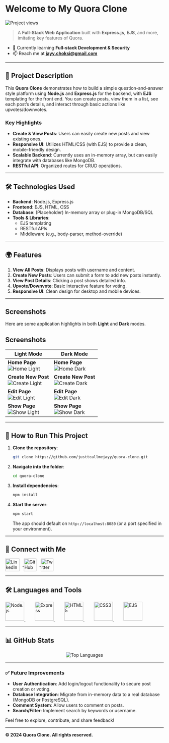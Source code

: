# Welcome to My Quora Clone

![Project views](https://komarev.com/ghpvc/?username=justtcallmejayy&label=Project%20views&color=0e75b6&style=flat)

> A **Full-Stack Web Application** built with **Express.js**, **EJS**, and more, imitating key features of Quora.

- 🌱 Currently learning **Full-stack Development & Security**  
- 📫 Reach me at **jayy.choksi@gmail.com**

---

## 🚀 Project Description

This **Quora Clone** demonstrates how to build a simple question-and-answer style platform using **Node.js** and **Express.js** for the backend, with **EJS** templating for the front end. You can create posts, view them in a list, see each post’s details, and interact through basic actions like upvotes/downvotes.

### Key Highlights

- **Create & View Posts**: Users can easily create new posts and view existing ones.  
- **Responsive UI**: Utilizes HTML/CSS (with EJS) to provide a clean, mobile-friendly design.  
- **Scalable Backend**: Currently uses an in-memory array, but can easily integrate with databases like MongoDB.  
- **RESTful API**: Organized routes for CRUD operations.

---

## 🛠️ Technologies Used

- **Backend**: Node.js, Express.js  
- **Frontend**: EJS, HTML, CSS  
- **Database**: (Placeholder) In-memory array or plug-in MongoDB/SQL  
- **Tools & Libraries**:  
  - EJS templating  
  - RESTful APIs  
  - Middleware (e.g., body-parser, method-override)  

---

## 🌍 Features

1. **View All Posts**: Displays posts with username and content.  
2. **Create New Posts**: Users can submit a form to add new posts instantly.  
3. **View Post Details**: Clicking a post shows detailed info.  
4. **Upvote/Downvote**: Basic interactive feature for voting.  
5. **Responsive UI**: Clean design for desktop and mobile devices.

---

## Screenshots

Here are some application highlights in both **Light** and **Dark** modes.

## Screenshots

| Light Mode                           | Dark Mode                            |
| ------------------------------------ | ------------------------------------ |
| **Home Page**<br>![Home Light](./screenshots/light_home.png) | **Home Page**<br>![Home Dark](./screenshots/dark_home.png) |
| **Create New Post**<br>![Create Light](./screenshots/light_create.png) | **Create New Post**<br>![Create Dark](./screenshots/dark_create.png) |
| **Edit Page**<br>![Edit Light](./screenshots/light_edit.png) | **Edit Page**<br>![Edit Dark](./screenshots/dark_edit.png) |
| **Show Page**<br>![Show Light](./screenshots/light_show.png) | **Show Page**<br>![Show Dark](./screenshots/dark_show.png) |




---

## 📝 How to Run This Project

1. **Clone the repository**:
   ```bash
   git clone https://github.com/justtcallmejayy/quora-clone.git
   ```
2. **Navigate into the folder**:
   ```bash
   cd quora-clone
   ```
3. **Install dependencies**:
   ```bash
   npm install
   ```
4. **Start the server**:
   ```bash
   npm start
   ```
   The app should default on `http://localhost:8080` (or a port specified in your environment).

---

## 🔗 Connect with Me

<p align="left">
  <a href="https://www.linkedin.com/in/jaychoksi18/" target="_blank">
    <img align="center" src="https://upload.wikimedia.org/wikipedia/commons/8/81/LinkedIn_icon.svg" alt="LinkedIn" height="40" width="45" style="margin-right: 10px;" />
  </a>
  <a href="https://github.com/justtcallmejayy" target="_blank">
    <img align="center" src="https://upload.wikimedia.org/wikipedia/commons/9/91/Octicons-mark-github.svg" alt="GitHub" height="40" width="40" style="margin-right: 10px;" />
  </a>
  <a href="https://x.com/JayyWebDevX" target="_blank">
    <img align="center" src="https://upload.wikimedia.org/wikipedia/commons/c/ce/X_logo_2023.svg" alt="Twitter" height="40" width="40" style="margin-right: 10px;" />
  </a>
</p>

---

## 🛠️ Languages and Tools

<p align="left">
  <a href="https://nodejs.org/" target="_blank" rel="noreferrer" style="margin-right: 30px;">
    <img src="https://upload.wikimedia.org/wikipedia/commons/d/d9/Node.js_logo.svg" alt="Node.js" width="60" height="60" />
  </a>
  <a href="https://expressjs.com/" target="_blank" rel="noreferrer" style="margin-right: 30px;">
    <img src="https://upload.wikimedia.org/wikipedia/commons/6/64/Expressjs.png" alt="Express" width="60" height="60" />
  </a>
  <a href="https://www.w3.org/TR/html5/" target="_blank" rel="noreferrer" style="margin-right: 30px;">
    <img src="https://upload.wikimedia.org/wikipedia/commons/3/38/HTML5_Badge.svg" alt="HTML5" width="60" height="60" />
  </a>
  <a href="https://developer.mozilla.org/en-US/docs/Web/CSS" target="_blank" rel="noreferrer" style="margin-right: 30px;">
    <img src="https://upload.wikimedia.org/wikipedia/commons/6/62/CSS3_logo.svg" alt="CSS3" width="60" height="60" />
  </a>
  <a href="https://ejs.co/" target="_blank" rel="noreferrer" style="margin-right: 30px;">
    <img src="https://upload.wikimedia.org/wikipedia/commons/e/e1/Ejs_logo.svg" alt="EJS" width="60" height="60" />
  </a>
</p>

---

## 📊 GitHub Stats

<p align="center">
  <img src="https://github-readme-stats.vercel.app/api/top-langs/?username=justtcallmejayy&layout=compact&theme=tokyonight" alt="Top Languages" />
</p>

---

### ✅ Future Improvements

- **User Authentication**: Add login/logout functionality to secure post creation or voting.  
- **Database Integration**: Migrate from in-memory data to a real database (MongoDB or PostgreSQL).  
- **Comment System**: Allow users to comment on posts.  
- **Search/Filter**: Implement search by keywords or username.  

Feel free to explore, contribute, and share feedback!  

---

**© 2024 Quora Clone. All rights reserved.**
